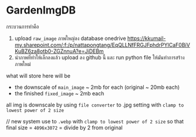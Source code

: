 # GardenImgDB

กระบวนการทำคือ

1. upload `raw_image` ภาพใหญ่ลง database onedrive https://kkumail-my.sharepoint.com/:f:/p/nattapongtang/EqQLLNfFRGJFphdrPYlCaF0BiVKuBZ6za8otb0-ZGZnnuA?e=JiDEBm
2. นำภาพที่ทำให้เล็กลงแล้ว upload ลง github นี้ และ run python file ให้มันทำการสร้างภาพใหม่

what will store here will be

- the downscale of `main_image` ~ 2mb for each (original ~ 20mb each)
- the finished `fixed_image` ~ 2mb each

all img is downscale by using `file converter` to .jpg setting with `clamp to lowest power of 2 size`

// new system use to `.webp` with `clamp to lowest power of 2 size` so that final size = `4096x3072` = divide by 2 from original
